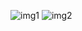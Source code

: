 ![img1](https://github.com/akshayAR17/JS_Projects-/assets/107508875/e3a8fccc-87cf-478d-a528-138f3eee17b7)
![img2](https://github.com/akshayAR17/JS_Projects-/assets/107508875/63243573-fed6-4d68-83b0-b83c074fdc35)
